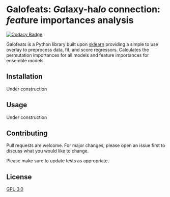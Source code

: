 # Galofeats: *Ga*laxy-ha*lo* connection: *feat*ure importance*s* analysis

[![Codacy Badge](https://api.codacy.com/project/badge/Grade/1d47212fce9a4f0e96e40f90c7896622)](https://app.codacy.com/gh/Richard-Sti/galofeats?utm_source=github.com&utm_medium=referral&utm_content=Richard-Sti/galofeats&utm_campaign=Badge_Grade_Settings)


Galofeats is a Python library built upon [sklearn](https://scikit-learn.org/stable/) providing a simple to use overlay to preprocess data, fit, and score regressors. Calculates the permutation importances for all models and feature importances for ensemble models.

## Installation

Under construction


## Usage

Under construction

## Contributing
Pull requests are welcome. For major changes, please open an issue first to discuss what you would like to change.

Please make sure to update tests as appropriate.

## License
[GPL-3.0](https://www.gnu.org/licenses/gpl-3.0.en.html)

